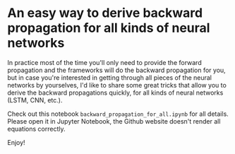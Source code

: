 # An easy way to derive backward propagation for all kinds of neural networks

In practice most of the time you'll only need to provide the forward propagation and the frameworks will do the backward propagation for you, but in case you're interested in getting through all pieces of the neural networks by yourselves, I'd like to share some great tricks that allow you to derive the backward propagations quickly, for all kinds of neural networks (LSTM, CNN, etc.).

Check out this notebook `backward_propagation_for_all.ipynb` for all details. Please open it in Jupyter Notebook, the Github website doesn't render all equations correctly. 

Enjoy! 
